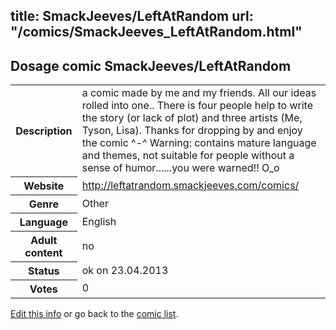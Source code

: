 title: SmackJeeves/LeftAtRandom
url: "/comics/SmackJeeves_LeftAtRandom.html"
---
Dosage comic SmackJeeves/LeftAtRandom
-----------------------------------------

<p id="msg"></p>
<script type="text/javascript">
if (window.location.search === '?edit_info_mail=sent_ok') {
  var elem = document.getElementById("msg");
  elem.innerHTML = 'Edited information sucessfully sent.';
  elem.className = 'ok';
}
</script>
<table class="comicinfo">
<tr>
<th>Description</th><td>a comic made by me and my friends. All our ideas rolled into one.. There is four people help to write the story (or lack of plot) and three artists (Me, Tyson, Lisa). Thanks for dropping by and enjoy the comic ^-^ Warning: contains mature language and themes, not suitable for people without a sense of humor......you were warned!! O_o</td>
</tr>
<tr>
<th>Website</th><td><a href="http://leftatrandom.smackjeeves.com/comics/">http://leftatrandom.smackjeeves.com/comics/</a></td>
</tr>
<tr>
<th>Genre</th><td>Other</td>
</tr>
<tr>
<th>Language</th><td>English</td>
</tr>
<tr>
<th>Adult content</th><td>no</td>
</tr>
<tr>
<th>Status</th><td>ok on 23.04.2013</td>
</tr>
<tr>
<th>Votes</th><td>0</td>
</tr>
</table>

[Edit this info](SmackJeeves_LeftAtRandom_edit.html) or go back to the [comic list](../comic-index.html).
